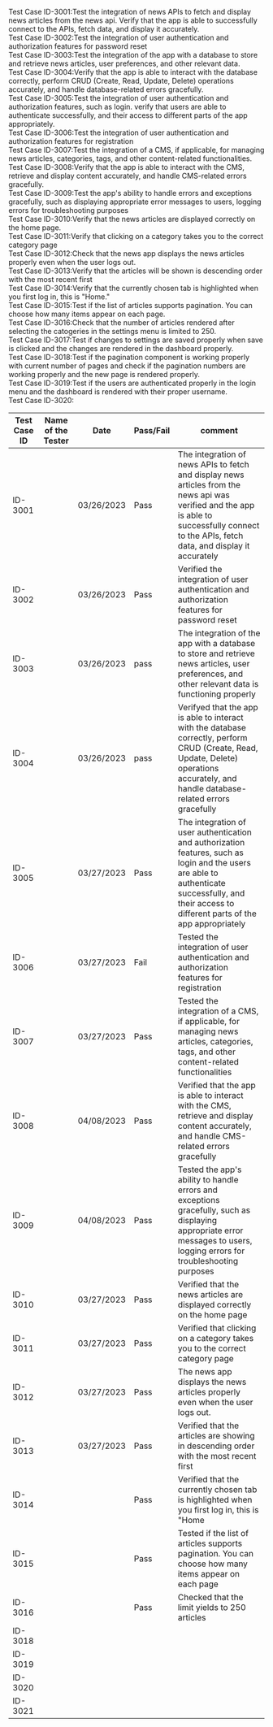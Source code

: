 Test Case ID-3001:Test the integration of news APIs to fetch and display news articles from the news api. Verify that the app is able to successfully connect to the APIs, fetch data, and display it accurately.<br>
Test Case ID-3002:Test the integration of user authentication and authorization features for password reset<br>
Test Case ID-3003:Test the integration of the app with a database to store and retrieve news articles, user preferences, and other relevant data.<br>
Test Case ID-3004:Verify that the app is able to interact with the database correctly, perform CRUD (Create, Read, Update, Delete) operations accurately, and handle database-related errors gracefully.<br>
Test Case ID-3005:Test the integration of user authentication and authorization features, such as login. verify that users are able to authenticate successfully, and their access to different parts of the app appropriately.<br>
Test Case ID-3006:Test the integration of user authentication and authorization features for registration<br>
Test Case ID-3007:Test the integration of a CMS, if applicable, for managing news articles, categories, tags, and other content-related functionalities.<br>
Test Case ID-3008:Verify that the app is able to interact with the CMS, retrieve and display content accurately, and handle CMS-related errors gracefully.<br>
Test Case ID-3009:Test the app's ability to handle errors and exceptions gracefully, such as displaying appropriate error messages to users, logging errors for troubleshooting purposes<br>
Test Case ID-3010:Verify that the news articles are displayed correctly on the home page.<br>
Test Case ID-3011:Verify that clicking on a category takes you to the correct category page<br>
Test Case ID-3012:Check that the news app displays the news articles properly even when the user logs out.<br>
Test Case ID-3013:Verify that the articles will be shown is descending order with the most recent first<br>
Test Case ID-3014:Verify that the currently chosen tab is highlighted when you first log in, this is "Home."<br>
Test Case ID-3015:Test if the list of articles supports pagination. You can choose how many items appear on each page.<br>
Test Case ID-3016:Check that the number of articles rendered after selecting the catogeries in the settings menu is limited to 250.<br>
Test Case ID-3017:Test if changes to settings are saved properly when save is clicked and the changes are rendered in the dashboard properly.<br>
Test Case ID-3018:Test if the pagination component is working properly with current number of pages and check if the pagination numbers are working properly and the new page is rendered properly.<br>
Test Case ID-3019:Test if the users are authenticated properly in the login menu and the dashboard is rendered with their proper username.<br>
Test Case ID-3020:

| Test Case ID | Name of the Tester |Date| Pass/Fail | comment |
|---|---|---|---|---|
|ID-3001||03/26/2023|Pass|The integration of news APIs to fetch and display news articles from the news api was verified and the app is able to successfully connect to the APIs, fetch data, and display it accurately|
|ID-3002||03/26/2023|Pass|Verified the integration of user authentication and authorization features for password reset|
|ID-3003||03/26/2023|pass|The integration of the app with a database to store and retrieve news articles, user preferences, and other relevant data is functioning properly|
|ID-3004||03/26/2023|pass|Verifyed that the app is able to interact with the database correctly, perform CRUD (Create, Read, Update, Delete) operations accurately, and handle database-related errors gracefully|
|ID-3005||03/27/2023|Pass|The integration of user authentication and authorization features, such as login and the users are able to authenticate successfully, and their access to different parts of the app appropriately|
|ID-3006||03/27/2023|Fail|Tested the integration of user authentication and authorization features for registration|
|ID-3007||03/27/2023|Pass|Tested the integration of a CMS, if applicable, for managing news articles, categories, tags, and other content-related functionalities|
|ID-3008||04/08/2023|Pass|Verified that the app is able to interact with the CMS, retrieve and display content accurately, and handle CMS-related errors gracefully|
|ID-3009||04/08/2023|Pass|Tested the app's ability to handle errors and exceptions gracefully, such as displaying appropriate error messages to users, logging errors for troubleshooting purposes|
|ID-3010||03/27/2023|Pass|Verified that the news articles are displayed correctly on the home page|
|ID-3011||03/27/2023|Pass|Verified that clicking on a category takes you to the correct category page|
|ID-3012||03/27/2023|Pass|The news app displays the news articles properly even when the user logs out.|
|ID-3013||03/27/2023|Pass|Verified that the articles are showing in descending order with the most recent first |
|ID-3014|||Pass|Verified that the currently chosen tab is highlighted when you first log in, this is "Home|
|ID-3015|||Pass|Tested if the list of articles supports pagination. You can choose how many items appear on each page|
|ID-3016|||Pass|Checked that the limit yields to 250 articles|
|ID-3018|||||
|ID-3019|||||
|ID-3020|||||
|ID-3021|||||
